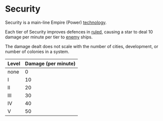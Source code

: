 # Security

Security is a main-line Empire (Power) [technology](../glossary/technology.md).

Each tier of Security improves defences in [ruled](../glossary/rule.md), causing a star to deal 10 damage per minute per tier to [enemy](../glossary/hostile_action.md) ships.

The damage dealt does not scale with the number of cities, development, or number of colonies in a system.

| Level | Damage (per minute) |
|-------|---------------------|
| none  | 0                   |
| I     | 10                  |
| II    | 20                  |
| III   | 30                  |
| IV    | 40                  |
| V     | 50                  |

